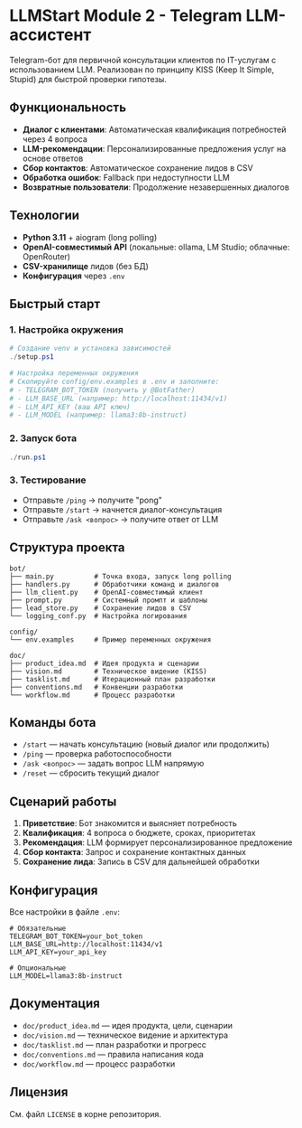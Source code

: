 # LLMStart Module 2 - Telegram LLM-ассистент

Telegram-бот для первичной консультации клиентов по IT-услугам с использованием LLM. Реализован по принципу KISS (Keep It Simple, Stupid) для быстрой проверки гипотезы.

## Функциональность

- **Диалог с клиентами**: Автоматическая квалификация потребностей через 4 вопроса
- **LLM-рекомендации**: Персонализированные предложения услуг на основе ответов
- **Сбор контактов**: Автоматическое сохранение лидов в CSV
- **Обработка ошибок**: Fallback при недоступности LLM
- **Возвратные пользователи**: Продолжение незавершенных диалогов

## Технологии

- **Python 3.11** + aiogram (long polling)
- **OpenAI-совместимый API** (локальные: ollama, LM Studio; облачные: OpenRouter)
- **CSV-хранилище** лидов (без БД)
- **Конфигурация** через `.env`

## Быстрый старт

### 1. Настройка окружения
```powershell
# Создание venv и установка зависимостей
./setup.ps1

# Настройка переменных окружения
# Скопируйте config/env.examples в .env и заполните:
# - TELEGRAM_BOT_TOKEN (получить у @BotFather)
# - LLM_BASE_URL (например: http://localhost:11434/v1)
# - LLM_API_KEY (ваш API ключ)
# - LLM_MODEL (например: llama3:8b-instruct)
```

### 2. Запуск бота
```powershell
./run.ps1
```

### 3. Тестирование
- Отправьте `/ping` → получите "pong"
- Отправьте `/start` → начнется диалог-консультация
- Отправьте `/ask <вопрос>` → получите ответ от LLM

## Структура проекта

```
bot/
├── main.py          # Точка входа, запуск long polling
├── handlers.py      # Обработчики команд и диалогов
├── llm_client.py    # OpenAI-совместимый клиент
├── prompt.py        # Системный промпт и шаблоны
├── lead_store.py    # Сохранение лидов в CSV
└── logging_conf.py  # Настройка логирования

config/
└── env.examples     # Пример переменных окружения

doc/
├── product_idea.md  # Идея продукта и сценарии
├── vision.md        # Техническое видение (KISS)
├── tasklist.md      # Итерационный план разработки
├── conventions.md   # Конвенции разработки
└── workflow.md      # Процесс разработки
```

## Команды бота

- `/start` — начать консультацию (новый диалог или продолжить)
- `/ping` — проверка работоспособности
- `/ask <вопрос>` — задать вопрос LLM напрямую
- `/reset` — сбросить текущий диалог

## Сценарий работы

1. **Приветствие**: Бот знакомится и выясняет потребность
2. **Квалификация**: 4 вопроса о бюджете, сроках, приоритетах
3. **Рекомендация**: LLM формирует персонализированное предложение
4. **Сбор контакта**: Запрос и сохранение контактных данных
5. **Сохранение лида**: Запись в CSV для дальнейшей обработки

## Конфигурация

Все настройки в файле `.env`:

```env
# Обязательные
TELEGRAM_BOT_TOKEN=your_bot_token
LLM_BASE_URL=http://localhost:11434/v1
LLM_API_KEY=your_api_key

# Опциональные
LLM_MODEL=llama3:8b-instruct
```

## Документация

- `doc/product_idea.md` — идея продукта, цели, сценарии
- `doc/vision.md` — техническое видение и архитектура
- `doc/tasklist.md` — план разработки и прогресс
- `doc/conventions.md` — правила написания кода
- `doc/workflow.md` — процесс разработки

## Лицензия

См. файл `LICENSE` в корне репозитория.



